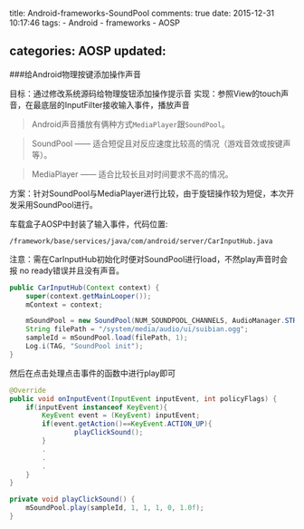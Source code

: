 title: Android-frameworks-SoundPool
comments: true
date: 2015-12-31 10:17:46
tags:
	- Android
	- frameworks
	- AOSP

categories: AOSP
updated:
---

###给Android物理按键添加操作声音

目标：通过修改系统源码给物理旋钮添加操作提示音
实现：参照View的touch声音，在最底层的InputFilter接收输入事件，播放声音

>Android声音播放有俩种方式`MediaPlayer`跟`SoundPool`。

>SoundPool —— 适合短促且对反应速度比较高的情况（游戏音效或按键声等）。

>MediaPlayer —— 适合比较长且对时间要求不高的情况。   
	
方案：针对SoundPool与MediaPlayer进行比较，由于旋钮操作较为短促，本次开发采用SoundPool进行。

车载盒子AOSP中封装了输入事件，代码位置:

`/framework/base/services/java/com/android/server/CarInputHub.java`

注意：需在CarInputHub初始化时便对SoundPool进行load，不然play声音时会报 no ready错误并且没有声音。

```java
public CarInputHub(Context context) {
	super(context.getMainLooper());
    mContext = context;

	mSoundPool = new SoundPool(NUM_SOUNDPOOL_CHANNELS, AudioManager.STREAM_MUSIC, 0);
	String filePath = "/system/media/audio/ui/suibian.ogg";
	sampleId = mSoundPool.load(filePath, 1);
	Log.i(TAG, "SoundPool init");
}
```

然后在点击处理点击事件的函数中进行play即可   

```java
@Override
public void onInputEvent(InputEvent inputEvent, int policyFlags) {
	if(inputEvent instanceof KeyEvent){
		KeyEvent event = (KeyEvent) inputEvent;
		if(event.getAction()==KeyEvent.ACTION_UP){
			    playClickSound();
		}
		.
		.
		.
	}
}

private void playClickSound() {
	mSoundPool.play(sampleId, 1, 1, 1, 0, 1.0f);
}
```
